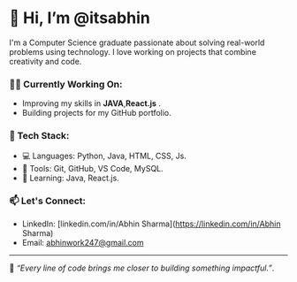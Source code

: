 # 👋 Hi, I’m @itsabhin

I'm a Computer Science graduate passionate about solving real-world problems using technology. I love working on projects that combine creativity and code.

### 👨‍💻 Currently Working On:
- Improving my skills in **JAVA**,**React.js** .
- Building projects for my GitHub portfolio.

### 🔧 Tech Stack:
- 💻 Languages: Python, Java, HTML, CSS, Js.
- 🧰 Tools: Git, GitHub, VS Code, MySQL.
- 🧠 Learning: Java, React.js.


### 📫 Let's Connect:
- LinkedIn: [linkedin.com/in/Abhin Sharma](https://linkedin.com/in/Abhin Sharma)
- Email: abhinwork247@gmail.com

---

🌱 _“Every line of code brings me closer to building something impactful.”_.

